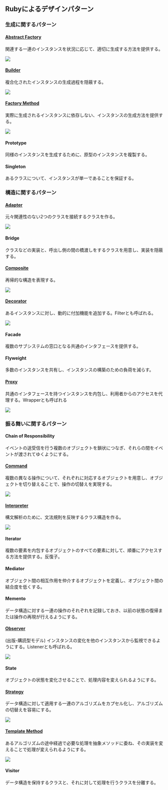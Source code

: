Rubyによるデザインパターン
---

### 生成に関するパターン
#### [Abstract Factory](./factory.md)	
関連する一連のインスタンスを状況に応じて、適切に生成する方法を提供する。

![](./images/abstract_factory.png)

#### [Builder](./builder.md)	
複合化されたインスタンスの生成過程を隠蔽する。

![](./images/builder.png)

#### [Factory Method](./factory.md)	
実際に生成されるインスタンスに依存しない、インスタンスの生成方法を提供する。

![](./images/factory_method.png)

#### Prototype	
同様のインスタンスを生成するために、原型のインスタンスを複製する。

#### Singleton 
あるクラスについて、インスタンスが単一であることを保証する。

### 構造に関するパターン
#### [Adapter](./adapter.md)	
元々関連性のない2つのクラスを接続するクラスを作る。

![](./images/adapter.png)

#### Bridge	
クラスなどの実装と、呼出し側の間の橋渡しをするクラスを用意し、実装を隠蔽する。

#### [Composite](./composite.md)	
再帰的な構造を表現する。

![](./images/composite.png)

#### [Decorator](./decorator.md)	
あるインスタンスに対し、動的に付加機能を追加する。Filterとも呼ばれる。

![](./images/decorator.png)

#### Facade	
複数のサブシステムの窓口となる共通のインタフェースを提供する。

#### Flyweight	
多数のインスタンスを共有し、インスタンスの構築のための負荷を減らす。

#### [Proxy](./proxy.md)	
共通のインタフェースを持つインスタンスを内包し、利用者からのアクセスを代理する。Wrapperとも呼ばれる

![](./images/proxy.png)

### 振る舞いに関するパターン
#### Chain of Responsibility	
イベントの送受信を行う複数のオブジェクトを鎖状につなぎ、それらの間をイベントが渡されてゆくようにする。

#### [Command](./command.md)	
複数の異なる操作について、それぞれに対応するオブジェクトを用意し、オブジェクトを切り替えることで、操作の切替えを実現する。

![](./images/command.png)

#### [Interpreter](./interpreter.md)	
構文解析のために、文法規則を反映するクラス構造を作る。

![](./images/interpreter.png)

#### Iterator	
複数の要素を内包するオブジェクトのすべての要素に対して、順番にアクセスする方法を提供する。反復子。

#### Mediator	
オブジェクト間の相互作用を仲介するオブジェクトを定義し、オブジェクト間の結合度を低くする。

#### Memento	
データ構造に対する一連の操作のそれぞれを記録しておき、以前の状態の復帰または操作の再現が行えるようにする。

#### [Observer](./observer.md) 
(出版-購読型モデル)	インスタンスの変化を他のインスタンスから監視できるようにする。Listenerとも呼ばれる。

![](./images/observer.png)

#### State	
オブジェクトの状態を変化させることで、処理内容を変えられるようにする。

#### [Strategy](./strategy_.md)	
データ構造に対して適用する一連のアルゴリズムをカプセル化し、アルゴリズムの切替えを容易にする。

![](./images/strategy.png)

#### [Template Method](./template_method.md)	
あるアルゴリズムの途中経過で必要な処理を抽象メソッドに委ね、その実装を変えることで処理が変えられるようにする。

![](./images/template_method.png)

#### Visitor
データ構造を保持するクラスと、それに対して処理を行うクラスを分離する。
